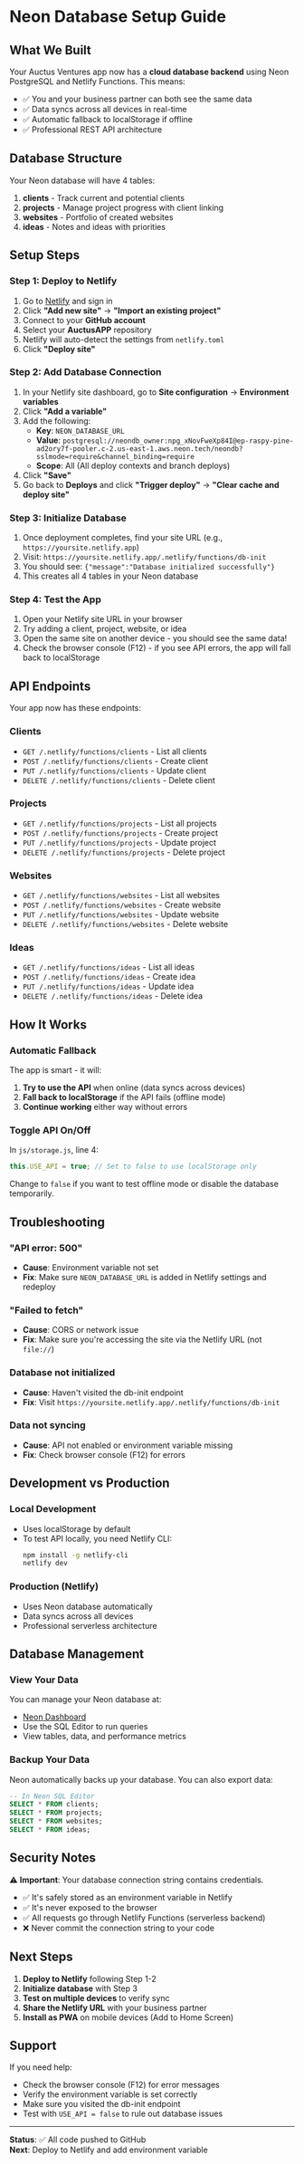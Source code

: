 # Neon Database Setup Guide

## What We Built
Your Auctus Ventures app now has a **cloud database backend** using Neon PostgreSQL and Netlify Functions. This means:
- ✅ You and your business partner can both see the same data
- ✅ Data syncs across all devices in real-time
- ✅ Automatic fallback to localStorage if offline
- ✅ Professional REST API architecture

## Database Structure
Your Neon database will have 4 tables:
1. **clients** - Track current and potential clients
2. **projects** - Manage project progress with client linking
3. **websites** - Portfolio of created websites
4. **ideas** - Notes and ideas with priorities

## Setup Steps

### Step 1: Deploy to Netlify
1. Go to [Netlify](https://netlify.com) and sign in
2. Click **"Add new site"** → **"Import an existing project"**
3. Connect to your **GitHub account**
4. Select your **AuctusAPP** repository
5. Netlify will auto-detect the settings from `netlify.toml`
6. Click **"Deploy site"**

### Step 2: Add Database Connection
1. In your Netlify site dashboard, go to **Site configuration** → **Environment variables**
2. Click **"Add a variable"**
3. Add the following:
   - **Key**: `NEON_DATABASE_URL`
   - **Value**: `postgresql://neondb_owner:npg_xNovFweXp84I@ep-raspy-pine-ad2ory7f-pooler.c-2.us-east-1.aws.neon.tech/neondb?sslmode=require&channel_binding=require`
   - **Scope**: All (All deploy contexts and branch deploys)
4. Click **"Save"**
5. Go back to **Deploys** and click **"Trigger deploy"** → **"Clear cache and deploy site"**

### Step 3: Initialize Database
1. Once deployment completes, find your site URL (e.g., `https://yoursite.netlify.app`)
2. Visit: `https://yoursite.netlify.app/.netlify/functions/db-init`
3. You should see: `{"message":"Database initialized successfully"}`
4. This creates all 4 tables in your Neon database

### Step 4: Test the App
1. Open your Netlify site URL in your browser
2. Try adding a client, project, website, or idea
3. Open the same site on another device - you should see the same data!
4. Check the browser console (F12) - if you see API errors, the app will fall back to localStorage

## API Endpoints

Your app now has these endpoints:

### Clients
- `GET /.netlify/functions/clients` - List all clients
- `POST /.netlify/functions/clients` - Create client
- `PUT /.netlify/functions/clients` - Update client
- `DELETE /.netlify/functions/clients` - Delete client

### Projects
- `GET /.netlify/functions/projects` - List all projects
- `POST /.netlify/functions/projects` - Create project
- `PUT /.netlify/functions/projects` - Update project
- `DELETE /.netlify/functions/projects` - Delete project

### Websites
- `GET /.netlify/functions/websites` - List all websites
- `POST /.netlify/functions/websites` - Create website
- `PUT /.netlify/functions/websites` - Update website
- `DELETE /.netlify/functions/websites` - Delete website

### Ideas
- `GET /.netlify/functions/ideas` - List all ideas
- `POST /.netlify/functions/ideas` - Create idea
- `PUT /.netlify/functions/ideas` - Update idea
- `DELETE /.netlify/functions/ideas` - Delete idea

## How It Works

### Automatic Fallback
The app is smart - it will:
1. **Try to use the API** when online (data syncs across devices)
2. **Fall back to localStorage** if the API fails (offline mode)
3. **Continue working** either way without errors

### Toggle API On/Off
In `js/storage.js`, line 4:
```javascript
this.USE_API = true; // Set to false to use localStorage only
```

Change to `false` if you want to test offline mode or disable the database temporarily.

## Troubleshooting

### "API error: 500"
- **Cause**: Environment variable not set
- **Fix**: Make sure `NEON_DATABASE_URL` is added in Netlify settings and redeploy

### "Failed to fetch"
- **Cause**: CORS or network issue
- **Fix**: Make sure you're accessing the site via the Netlify URL (not `file://`)

### Database not initialized
- **Cause**: Haven't visited the db-init endpoint
- **Fix**: Visit `https://yoursite.netlify.app/.netlify/functions/db-init`

### Data not syncing
- **Cause**: API not enabled or environment variable missing
- **Fix**: Check browser console (F12) for errors

## Development vs Production

### Local Development
- Uses localStorage by default
- To test API locally, you need Netlify CLI:
  ```bash
  npm install -g netlify-cli
  netlify dev
  ```

### Production (Netlify)
- Uses Neon database automatically
- Data syncs across all devices
- Professional serverless architecture

## Database Management

### View Your Data
You can manage your Neon database at:
- [Neon Dashboard](https://console.neon.tech)
- Use the SQL Editor to run queries
- View tables, data, and performance metrics

### Backup Your Data
Neon automatically backs up your database. You can also export data:
```sql
-- In Neon SQL Editor
SELECT * FROM clients;
SELECT * FROM projects;
SELECT * FROM websites;
SELECT * FROM ideas;
```

## Security Notes

⚠️ **Important**: Your database connection string contains credentials. 
- ✅ It's safely stored as an environment variable in Netlify
- ✅ It's never exposed to the browser
- ✅ All requests go through Netlify Functions (serverless backend)
- ❌ Never commit the connection string to your code

## Next Steps

1. **Deploy to Netlify** following Step 1-2
2. **Initialize database** with Step 3
3. **Test on multiple devices** to verify sync
4. **Share the Netlify URL** with your business partner
5. **Install as PWA** on mobile devices (Add to Home Screen)

## Support

If you need help:
- Check the browser console (F12) for error messages
- Verify the environment variable is set correctly
- Make sure you visited the db-init endpoint
- Test with `USE_API = false` to rule out database issues

---

**Status**: ✅ All code pushed to GitHub  
**Next**: Deploy to Netlify and add environment variable
